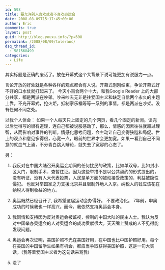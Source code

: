 ```yaml
---
id: 598
title: 要允许别人喜欢或者不喜欢奥运会
date: 2008-08-09T15:17:45+00:00
author: Eric
comments: true
layout: post
guid: http://blog.youxu.info/?p=598
permalink: /2008/08/09/toleranc/
dsq_thread_id:
  - 581568499
categories:
  - Life
---
```

其实标题是正确的废话了。放在开幕式这个大背景下说可能更加有说服力一点。

言论开放的好处就是各种各样的观点都会有人说。开幕式刚刚结束，争论开幕式好不好的口水仗就打起来了。 今天小百合两个十大，和我Google Reader 上的大部分共享，都是两派在吵架。吵来吵去无非是往爱国主义和缺乏自信两个永久的主题上靠。不光开幕式，抢火炬，抵制家乐福等等一系列的事情，都是两派在吵架。没有任何不同之处。

以我个人体会： 如果一个人每天只上固定的几个网页，看几个固定的新闻。读完以后觉得写的很有道理，连自己都被说服感动了，那么，情感的因素往往就超过理智，从而影响对事件的判断。情感化思考问题，会主动让自己变得狭隘和局促。世上的观点和意见多得很，心宽一点，眼前的世界才会更加宽。如果一看到自己不同意的就血气上涌，不分青白跳入辩论，就失去了宽容的心态了。

另：
  
1. 我反对在中国大陆召开奥运会期间的任何扰民的政策，比如单双号，比如封小区大门，限制手术，查暂住证。因为这些举措不是以公共契约的形式提出的，没有听证，没有人大代表投票，人民是单方面的被动接受政策的，利益被隐性侵犯。 也反对举国家之力支援北京并且限制外地人入京。纳税人的钱应该花在纳税人得到收益的地方。

2. 奥运既然已经召开了, 我希望这届运动会办得好。 不要政治化。 7年前，申奥成功的时候我也一样高兴，而今，我依然支持奥运会本身。

3. 我同情和支持因为反对奥运会被监视，控制的中国大陆的民主人士。我认为反对中国举办奥运会的人对奥运会的成功贡献很大。天天嘴上赞成的人不见得能发现问题。

4. 奥运会再次证明，美国护照不光在美国好用，在中国也比中国护照好用。每个在美国的中国留学生如果有机会，都应当争取获得美国护照，这是一句大实话。（我等着爱国主义者为这句话来骂我）

5. 没了